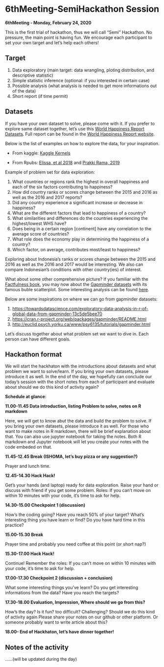 6thMeeting-SemiHackathon Session
================

**6thMeeting - Monday, February 24, 2020**

This is the first trial of hackathon, thus we will call “Semi”
Hackathon. No pressure, the main point is having fun. We encourage each
participant to set your own target and let’s help each others\!

## Target

1.  Data exploratory (main target: data wrangling, ploting distribution,
    and descriptive statistic)
2.  Simple statistic inference (optional: if you interested in certain
    case)
3.  Possible analysis (what analysis is needed to get more informations
    out of the data)
4.  Short report (if time permit)

## Datasets

If you have your own dataset to solve, please come with it. If you
prefer to explore same dataset together, let’s use this [World Happiness
Report Datasets](https://www.kaggle.com/unsdsn/world-happiness). Full
report can be found in the [World Happiness Report
website](https://worldhappiness.report/).

Below is the list of examples on how to explore the data, for your
inspiration.

  - From kaggle: [Kaggle
    Kernels](https://www.kaggle.com/unsdsn/world-happiness/kernels)

  - From Rpubs: [Elissa, et
    al 2018](https://rpubs.com/koki25ando/DATA1001TeamBver1) and [Prakki
    Rama, 2019](https://rpubs.com/Prakki_Rama/whd)

Example of problem set for data exploration:

1.  What countries or regions rank the highest in overall happiness and
    each of the six factors contributing to happiness?
2.  How did country ranks or scores change between the 2015 and 2016 as
    well as the 2016 and 2017 reports?
3.  Did any country experience a significant increase or decrease in
    happiness?
4.  What are the different factors that lead to happiness of a country?
5.  What similarities and differences do the countries experiencing the
    highest/lowest WHS have?
6.  Does being in a certain region \[continent\] have any correlation to
    the average score of countries?
7.  What role does the economy play in determining the happiness of a
    country?
8.  Which factor, on average, contributes most/least to happiness?

Exploring about Indonesia’s ranks or scores change between the 2015 and
2016 as well as the 2016 and 2017 would be interesting. We also can
compare Indonesian’s conditions with other country(ies) of interest.

What about some other comprehensive picture? If you familiar with the
[Factfulness book](https://www.gapminder.org/factfulness-book/), you may
now about the [Gapminder datasets](https://www.gapminder.org/data/) with
its famous buble scatterplot. Some interesting analysis can be found
[here](https://www.gapminder.org/tools/).

Below are some inspirations on where we can go from gapminder
    datasets:

1.  <https://towardsdatascience.com/exploratory-data-analysis-in-r-of-global-data-from-gapminder-13c5de5bee70>
2.  <https://cran.r-project.org/web/packages/gapminder/README.html>
3.  <http://euclid.psych.yorku.ca/www/psy6135/tutorials/gapminder.html>

Let’s discuss together about what problem set we want to dive in. Each
person can have different goals.

## Hackathon format

We will start the hackhaton with the introductions about datasets and
what problem we want to solve/learn. If you bring your own datasets,
please introduce it as well. In the end of the day, we hopefully can
conclude our today’s session with the short notes from each of
participant and evaluate about should we do this kind of activity again?

**Schedule at glance**:

**11.00-11.45 Data introduction, listing Problem to solve, notes on R
markdown**

Here, we will get to know abut the data and build the problem to solve.
If you bring your own datasets, please introduce it as well. For those
who want to make notes in R markdown, there will be brief explanation
about that. You can also use jupyter notebook for taking the notes. Both
R markdown and Jupyter notebook will let you create your notes with the
code embeded on that.

**11.45-12.45 Break (ISHOMA, let’s buy pizza or any suggestion?)**

Prayer and lunch time.

**12.45-14.30 Hack Hack\!**

Get’s your hands (and laptop) ready for data exploration. Raise your
hand or discuss with friend if you get some problem. Roles: If you can’t
move on within 10 minutes with your code, it’s time to ask for help.

**14.30-15.00 Checkpoint 1 (discussion)**

How’s the coding going? Have you reach 50% of your target? What’s
interesting thing you have learn or find? Do you have hard time in this
practice?

**15.00-15.30 Break**

Prayer time and probably you need coffee at this point (or short nap?)

**15.30-17.00 Hack Hack\!**

Continue\! Remember the roles: If you can’t move on within 10 minutes
with your code, it’s time to ask for help.

**17.00-17.30 Checkpoint 2 (discussion + conclusion)**

What some interesting things you’ve learn? Do you get interesting
informations from the data? Have you reach the targets?

**17.30-18.00 Evaluation, Impression, Where should we go from this?**

How’s the day? Is it fun? too difficult? Challenging? Should we do this
kind of activity again Please share your notes on our github or other
platform. Or someone probably want to write article about this?

**18.00- End of Hackhaton, let’s have dinner together\!**

## Notes of the activity

……(will be updated during the day)
